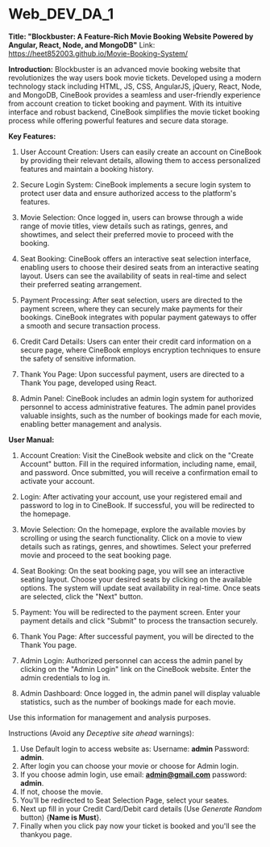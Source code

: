 # Web_DEV_DA_1

**Title: "Blockbuster: A Feature-Rich Movie Booking Website Powered by Angular, React, Node, and MongoDB"**
Link: https://heet852003.github.io/Movie-Booking-System/



**Introduction:**
Blockbuster is an advanced movie booking website that revolutionizes the way users book movie tickets. Developed using a modern technology stack including HTML, JS, CSS, AngularJS, jQuery, React, Node, and MongoDB, CineBook provides a seamless and user-friendly experience from account creation to ticket booking and payment. With its intuitive interface and robust backend, CineBook simplifies the movie ticket booking process while offering powerful features and secure data storage.

**Key Features:**
1. User Account Creation: Users can easily create an account on CineBook by providing their relevant details, allowing them to access personalized features and maintain a booking history.

2. Secure Login System: CineBook implements a secure login system to protect user data and ensure authorized access to the platform's features.

3. Movie Selection: Once logged in, users can browse through a wide range of movie titles, view details such as ratings, genres, and showtimes, and select their preferred movie to proceed with the booking.

4. Seat Booking: CineBook offers an interactive seat selection interface, enabling users to choose their desired seats from an interactive seating layout. Users can see the availability of seats in real-time and select their preferred seating arrangement.

5. Payment Processing: After seat selection, users are directed to the payment screen, where they can securely make payments for their bookings. CineBook integrates with popular payment gateways to offer a smooth and secure transaction process.

6. Credit Card Details: Users can enter their credit card information on a secure page, where CineBook employs encryption techniques to ensure the safety of sensitive information.

7. Thank You Page: Upon successful payment, users are directed to a Thank You page, developed using React.

8. Admin Panel: CineBook includes an admin login system for authorized personnel to access administrative features. The admin panel provides valuable insights, such as the number of bookings made for each movie, enabling better management and analysis.

**User Manual:**
1. Account Creation: Visit the CineBook website and click on the "Create Account" button. Fill in the required information, including name, email, and password. Once submitted, you will receive a confirmation email to activate your account.

2. Login: After activating your account, use your registered email and password to log in to CineBook. If successful, you will be redirected to the homepage.

3. Movie Selection: On the homepage, explore the available movies by scrolling or using the search functionality. Click on a movie to view details such as ratings, genres, and showtimes. Select your preferred movie and proceed to the seat booking page.

4. Seat Booking: On the seat booking page, you will see an interactive seating layout. Choose your desired seats by clicking on the available options. The system will update seat availability in real-time. Once seats are selected, click the "Next" button.

5. Payment: You will be redirected to the payment screen. Enter your payment details and click "Submit" to process the transaction securely.

6. Thank You Page: After successful payment, you will be directed to the Thank You page.

7. Admin Login: Authorized personnel can access the admin panel by clicking on the "Admin Login" link on the CineBook website. Enter the admin credentials to log in.

8. Admin Dashboard: Once logged in, the admin panel will display valuable statistics, such as the number of bookings made for each movie.

 Use this information for management and analysis purposes.

Instructions (Avoid any _Deceptive site ahead_ warnings):
1. Use Default login to access website as: Username: **admin** Password: **admin**.
2. After login you can choose your movie or choose for Admin login.
3. If you choose admin login, use email: **admin@gmail.com** password: **admin**.
4. If not, choose the movie.
5. You'll be redirected to Seat Selection Page, select your seates.
6. Next up fill in your Credit Card/Debit card details (Use _Generate Random_ button) {**Name is Must**}.
7. Finally when you click pay now your ticket is booked and you'll see the thankyou page.


